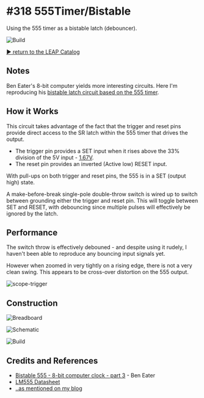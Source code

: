 # #318 555Timer/Bistable

Using the 555 timer as a bistable latch (debouncer).

![Build](./assets/Bistable_build.jpg?raw=true)

[:arrow_forward: return to the LEAP Catalog](https://leap.tardate.com)

## Notes

Ben Eater's 8-bit computer yields more interesting circuits.
Here I'm reproducing his [bistable latch circuit based on the 555 timer](https://www.youtube.com/watch?v=WCwJNnx36Rk).

## How it Works

This circuit takes advantage of the fact that the trigger and reset pins provide direct access to the SR latch within the 555 timer that drives the output.

* The trigger pin provides a SET input when it rises above the 33% division of the 5V input - [1.67V](https://www.wolframalpha.com/input/?i=5V%2F3).
* The reset pin provides an inverted (Active low) RESET input.

With pull-ups on both trigger and reset pins, the 555 is in a SET (output high) state.

A make-before-break single-pole double-throw switch is wired up to switch between grounding either the trigger and reset pin.
This will toggle between SET and RESET, with debouncing since multiple pulses will effectively be ignored by the latch.

## Performance

The switch throw is effectively debouned - and despite using it rudely,
I haven't been able to reproduce any bouncing input signals yet.

However when zoomed in very tightly on a rising edge, there is not a very clean swing.
This appears to be cross-over distortion on the 555 output.

![scope-trigger](./assets/scope-trigger.gif?raw=true)

## Construction

![Breadboard](./assets/Bistable_bb.jpg?raw=true)

![Schematic](./assets/Bistable_schematic.jpg?raw=true)

![Build](./assets/Bistable_build.jpg?raw=true)

## Credits and References
* [Bistable 555 - 8-bit computer clock - part 3](https://www.youtube.com/watch?v=WCwJNnx36Rk) - Ben Eater
* [LM555 Datasheet](https://www.futurlec.com/Linear/LM555CN.shtml)
* [..as mentioned on my blog](https://blog.tardate.com/2017/06/leap318-555-bistable-latch.html)
